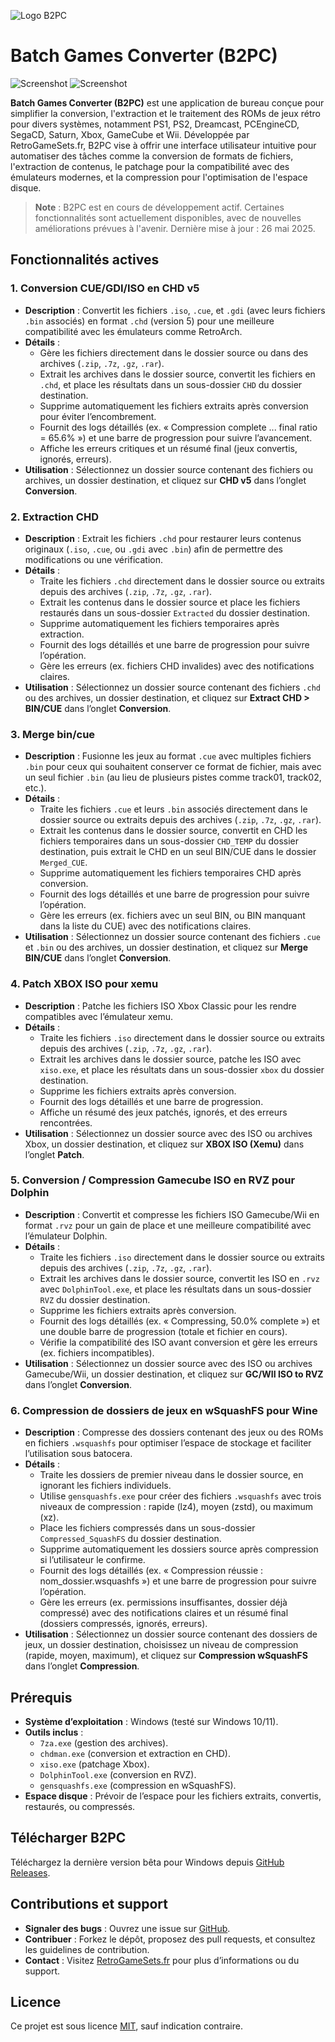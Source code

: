 ![Logo B2PC](ressources/images/logo.png)
# Batch Games Converter (B2PC)

![Screenshot](https://github.com/RetroGameSets/B2PC/blob/main/B2PC%20Home%20screen.png)
![Screenshot](https://github.com/RetroGameSets/B2PC/blob/main/B2PC%20Log%20screen.png)

**Batch Games Converter (B2PC)** est une application de bureau conçue pour simplifier la conversion, l'extraction et le traitement des ROMs de jeux rétro pour divers systèmes, notamment PS1, PS2, Dreamcast, PCEngineCD, SegaCD, Saturn, Xbox, GameCube et Wii. Développée par RetroGameSets.fr, B2PC vise à offrir une interface utilisateur intuitive pour automatiser des tâches comme la conversion de formats de fichiers, l'extraction de contenus, le patchage pour la compatibilité avec des émulateurs modernes, et la compression pour l'optimisation de l'espace disque.

> **Note** : B2PC est en cours de développement actif. Certaines fonctionnalités sont actuellement disponibles, avec de nouvelles améliorations prévues à l'avenir. Dernière mise à jour : 26 mai 2025.

## Fonctionnalités actives

### 1. Conversion CUE/GDI/ISO en CHD v5
- **Description** : Convertit les fichiers `.iso`, `.cue`, et `.gdi` (avec leurs fichiers `.bin` associés) en format `.chd` (version 5) pour une meilleure compatibilité avec les émulateurs comme RetroArch.
- **Détails** :
  - Gère les fichiers directement dans le dossier source ou dans des archives (`.zip`, `.7z`, `.gz`, `.rar`).
  - Extrait les archives dans le dossier source, convertit les fichiers en `.chd`, et place les résultats dans un sous-dossier `CHD` du dossier destination.
  - Supprime automatiquement les fichiers extraits après conversion pour éviter l’encombrement.
  - Fournit des logs détaillés (ex. « Compression complete ... final ratio = 65.6% ») et une barre de progression pour suivre l’avancement.
  - Affiche les erreurs critiques et un résumé final (jeux convertis, ignorés, erreurs).
- **Utilisation** : Sélectionnez un dossier source contenant des fichiers ou archives, un dossier destination, et cliquez sur **CHD v5** dans l’onglet **Conversion**.

### 2. Extraction CHD
- **Description** : Extrait les fichiers `.chd` pour restaurer leurs contenus originaux (`.iso`, `.cue`, ou `.gdi` avec `.bin`) afin de permettre des modifications ou une vérification.
- **Détails** :
  - Traite les fichiers `.chd` directement dans le dossier source ou extraits depuis des archives (`.zip`, `.7z`, `.gz`, `.rar`).
  - Extrait les contenus dans le dossier source et place les fichiers restaurés dans un sous-dossier `Extracted` du dossier destination.
  - Supprime automatiquement les fichiers temporaires après extraction.
  - Fournit des logs détaillés et une barre de progression pour suivre l’opération.
  - Gère les erreurs (ex. fichiers CHD invalides) avec des notifications claires.
- **Utilisation** : Sélectionnez un dossier source contenant des fichiers `.chd` ou des archives, un dossier destination, et cliquez sur **Extract CHD > BIN/CUE** dans l’onglet **Conversion**.

### 3. Merge bin/cue
- **Description** : Fusionne les jeux au format `.cue` avec multiples fichiers `.bin` pour ceux qui souhaitent conserver ce format de fichier, mais avec un seul fichier `.bin` (au lieu de plusieurs pistes comme track01, track02, etc.).
- **Détails** :
  - Traite les fichiers `.cue` et leurs `.bin` associés directement dans le dossier source ou extraits depuis des archives (`.zip`, `.7z`, `.gz`, `.rar`).
  - Extrait les contenus dans le dossier source, convertit en CHD les fichiers temporaires dans un sous-dossier `CHD_TEMP` du dossier destination, puis extrait le CHD en un seul BIN/CUE dans le dossier `Merged_CUE`.
  - Supprime automatiquement les fichiers temporaires CHD après conversion.
  - Fournit des logs détaillés et une barre de progression pour suivre l’opération.
  - Gère les erreurs (ex. fichiers avec un seul BIN, ou BIN manquant dans la liste du CUE) avec des notifications claires.
- **Utilisation** : Sélectionnez un dossier source contenant des fichiers `.cue` et `.bin` ou des archives, un dossier destination, et cliquez sur **Merge BIN/CUE** dans l’onglet **Conversion**.

### 4. Patch XBOX ISO pour xemu
- **Description** : Patche les fichiers ISO Xbox Classic pour les rendre compatibles avec l’émulateur xemu.
- **Détails** :
  - Traite les fichiers `.iso` directement dans le dossier source ou extraits depuis des archives (`.zip`, `.7z`, `.gz`, `.rar`).
  - Extrait les archives dans le dossier source, patche les ISO avec `xiso.exe`, et place les résultats dans un sous-dossier `xbox` du dossier destination.
  - Supprime les fichiers extraits après conversion.
  - Fournit des logs détaillés et une barre de progression.
  - Affiche un résumé des jeux patchés, ignorés, et des erreurs rencontrées.
- **Utilisation** : Sélectionnez un dossier source avec des ISO ou archives Xbox, un dossier destination, et cliquez sur **XBOX ISO (Xemu)** dans l’onglet **Patch**.

### 5. Conversion / Compression Gamecube ISO en RVZ pour Dolphin
- **Description** : Convertit et compresse les fichiers ISO Gamecube/Wii en format `.rvz` pour un gain de place et une meilleure compatibilité avec l’émulateur Dolphin.
- **Détails** :
  - Traite les fichiers `.iso` directement dans le dossier source ou extraits depuis des archives (`.zip`, `.7z`, `.gz`, `.rar`).
  - Extrait les archives dans le dossier source, convertit les ISO en `.rvz` avec `DolphinTool.exe`, et place les résultats dans un sous-dossier `RVZ` du dossier destination.
  - Supprime les fichiers extraits après conversion.
  - Fournit des logs détaillés (ex. « Compressing, 50.0% complete ») et une double barre de progression (totale et fichier en cours).
  - Vérifie la compatibilité des ISO avant conversion et gère les erreurs (ex. fichiers incompatibles).
- **Utilisation** : Sélectionnez un dossier source avec des ISO ou archives Gamecube/Wii, un dossier destination, et cliquez sur **GC/WII ISO to RVZ** dans l’onglet **Conversion**.

### 6. Compression de dossiers de jeux en wSquashFS pour Wine
- **Description** : Compresse des dossiers contenant des jeux ou des ROMs en fichiers `.wsquashfs` pour optimiser l’espace de stockage et faciliter l’utilisation sous batocera.
- **Détails** :
  - Traite les dossiers de premier niveau dans le dossier source, en ignorant les fichiers individuels.
  - Utilise `gensquashfs.exe` pour créer des fichiers `.wsquashfs` avec trois niveaux de compression : rapide (lz4), moyen (zstd), ou maximum (xz).
  - Place les fichiers compressés dans un sous-dossier `Compressed_SquashFS` du dossier destination.
  - Supprime automatiquement les dossiers source après compression si l’utilisateur le confirme.
  - Fournit des logs détaillés (ex. « Compression réussie : nom_dossier.wsquashfs ») et une barre de progression pour suivre l’opération.
  - Gère les erreurs (ex. permissions insuffisantes, dossier déjà compressé) avec des notifications claires et un résumé final (dossiers compressés, ignorés, erreurs).
- **Utilisation** : Sélectionnez un dossier source contenant des dossiers de jeux, un dossier destination, choisissez un niveau de compression (rapide, moyen, maximum), et cliquez sur **Compression wSquashFS** dans l’onglet **Compression**.

## Prérequis

- **Système d’exploitation** : Windows (testé sur Windows 10/11).
- **Outils inclus** :
  - `7za.exe` (gestion des archives).
  - `chdman.exe` (conversion et extraction en CHD).
  - `xiso.exe` (patchage Xbox).
  - `DolphinTool.exe` (conversion en RVZ).
  - `gensquashfs.exe` (compression en wSquashFS).
- **Espace disque** : Prévoir de l’espace pour les fichiers extraits, convertis, restaurés, ou compressés.

## Télécharger B2PC
Téléchargez la dernière version bêta pour Windows depuis [GitHub Releases](https://github.com/RetroGameSets/B2PC/releases).

## Contributions et support
- **Signaler des bugs** : Ouvrez une issue sur [GitHub](https://github.com/RetroGameSets/B2PC/issues).
- **Contribuer** : Forkez le dépôt, proposez des pull requests, et consultez les guidelines de contribution.
- **Contact** : Visitez [RetroGameSets.fr](https://retrogamesets.fr) pour plus d’informations ou du support.

## Licence
Ce projet est sous licence [MIT](LICENSE), sauf indication contraire.